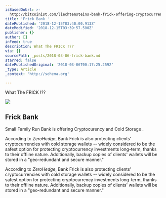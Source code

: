 ```yaml
---
isBasedOnUrl: >-
  http://bitcoinist.com/liechtensteins-bank-frick-offering-cryptocurrency-investments-cold-storage/
title: 'Frick Bank '
datePublished: '2018-12-15T03:40:00.913Z'
dateModified: '2018-12-15T03:39:57.500Z'
publisher: {}
author: []
inFeed: true
description: What The FRICK !??
via: {}
sourcePath: _posts/2018-03-06-frick-bank.md
starred: false
datePublishedOriginal: '2018-03-06T00:17:25.259Z'
_type: Article
_context: 'http://schema.org'

---
```

What The FRICK !??

<article style=""><img src="https://the-grid-user-content.s3-us-west-2.amazonaws.com/9befae74-8490-4745-8aa7-2e354490d670.jpg" /><h1>Frick Bank </h1><p>Small Family Run Bank is offering Cryptocurency and Cold Storage .</p></article>

According to _ZeroHedge_, Bank Frick is also protecting clients' cryptocurrencies with cold storage wallets -- widely considered to be the safest option for protecting cryptocurrency investments long-term, thanks to their offline nature. Additionally, backup copies of clients' wallets will be stored in a "geo-redundant and secure manner."

According to _ZeroHedge_, Bank Frick is also protecting clients' cryptocurrencies with cold storage wallets -- widely considered to be the safest option for protecting cryptocurrency investments long-term, thanks to their offline nature. Additionally, backup copies of clients' wallets will be stored in a "geo-redundant and secure manner."